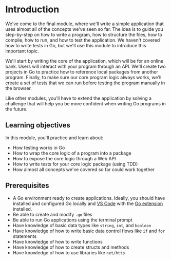# Introduction
We've come to the final module, where we'll write a simple application that uses almost all of the concepts we've seen so far. The idea is to guide you step-by-step on how to write a program, how to structure the files, how to compile, how to run, and how to test the application. We haven't covered how to write tests in Go, but we'll use this module to introduce this important topic.

We'll start by writing the core of the application, which will be for an online bank. Users will interact with your program through an API. We'll create two projects in Go to practice how to reference local packages from another program. Finally, to make sure our core program logic always works, we'll create a set of tests that we can run before testing the program manually in the browser.

Like other modules, you'll have to extend the application by solving a challenge that will help you be more confident when writing Go programs in the future.

## Learning objectives

In this module, you'll practice and learn about:

- How testing works in Go
- How to wrap the core logic of a program into a package
- How to expose the core logic through a Web API
- How to write tests for your core logic package (using TDD)
- How almost all concepts we've covered so far could work together

## Prerequisites

- A Go environment ready to create applications. Ideally, you should have installed and configured Go locally and [VS Code](https://code.visualstudio.com/download) with the [Go extension](https://marketplace.visualstudio.com/items?itemName=golang.Go) installed.
- Be able to create and modify `.go` files
- Be able to run Go applications using the terminal prompt
- Have knowledge of basic data types like `string`, `int`, and `boolean`
- Have knowledge of how to write basic data control flows like `if` and `for` statements
- Have knowledge of how to write functions
- Have knowledge of how to create structs and methods
- Have knowledge of how to use libraries like `net/http`

